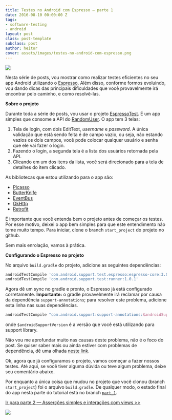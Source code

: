 ```yaml
---
title: Testes no Android com Espresso — parte 1
date: 2016-08-10 00:00:00 Z
tags:
- software-testing
- android
layout: post
class: post-template
subclass: post
author: heitor
cover: assets/images/testes-no-android-com-espresso.png
---
```


![](https://cdn-images-1.medium.com/max/1024/1*99qTbnhUu3jQsGn3eWIgrA.png)

Nesta série de posts, vou mostrar como realizar testes eficientes no seu app Android utilizando o [Espresso](https://google.github.io/android-testing-support-library/docs/espresso/). Além disso, conforme formos evoluindo, vou dando dicas das principais dificuldades que você provavelmente irá encontrar pelo caminho, e como resolvê-las.

**Sobre o projeto**

Durante toda a série de posts, vou usar o projeto [EspressoTest](https://github.com/heitorcolangelo/EspressoTests). É um app simples que consome a API do [RandomUser](https://randomuser.me/). O app tem 3 telas:

1.  Tela de login, com dois EditText, _username_ e _password_. A única validação que está sendo feita é de campo vazio, ou seja, não estando vazios os dois campos, você pode colocar qualquer usuário e senha que ele vai fazer o login.
2.  Fazendo o login, a segunda tela é a lista dos usuários retornada pela API.
3.  Clicando em um dos itens da lista, você será direcionado para a tela de detalhes do item clicado.

As bibliotecas que estou utilizando para o app são:

*   [Picasso](http://square.github.io/picasso/)
*   [ButterKnife](http://jakewharton.github.io/butterknife/)
*   [EventBus](https://github.com/greenrobot/EventBus)
*   [OkHttp](http://square.github.io/okhttp/)
*   [Retrofit](http://square.github.io/retrofit/)

É importante que você entenda bem o projeto antes de começar os testes. Por esse motivo, deixei o app bem simples para que este entendimento não tome muito tempo. Para iniciar, clone o branch `start_project` do projeto no github.

Sem mais enrolação, vamos à prática.

**Configurando o Espresso no projeto**

No arquivo `build.gradle` do projeto, adicione as seguintes dependências:

```groovy
androidTestCompile 'com.android.support.test.espresso:espresso-core:3.0.1'  
androidTestCompile 'com.android.support.test:runner:1.0.1'
```

Agora dê um sync no gradle e pronto, o Espresso já está configurado corretamente. 
**Importante:** o gradle provavelmente irá reclamar por causa da dependência `support-annotations`; para resolver este problema, adicione esta linha nas suas dependências.

```groovy
androidTestCompile "com.android.support:support-annotations:$androidSupportVersion"
```

onde `$androidSupportVersion` é a versão que você está utilizando para support library.

Não vou me aprofundar muito nas causas deste problema, não é o foco do post. Se quiser saber mais ou ainda estiver com problemas de dependência, dê uma olhada [neste link](http://stackoverflow.com/questions/33317555/conflict-with-dependency-com-android-supportsupport-annotations-resolved-ver).

Ok, agora que já configuramos o projeto, vamos começar a fazer nossos testes. Até aqui, se você tiver alguma dúvida ou teve algum problema, deixe seu comentário abaixo.

Por enquanto a única coisa que mudou no projeto que você clonou (branch `start_project`) foi o arquivo `build.gradle`. De qualquer modo, o estado final do app nesta parte do tutorial está no branch [`part_1`](https://github.com/heitorcolangelo/EspressoTests/tree/part_1).

[Ir para parte 2 — Asserções simples e interações com views >>](https://medium.com/@heitorcolangelo/testes-no-android-com-espresso-parte-2-5180ee03ed9a#.7hwn7r3fe)

![](https://medium.com/_/stat?event=post.clientViewed&referrerSource=full_rss&postId=8d739672a235)